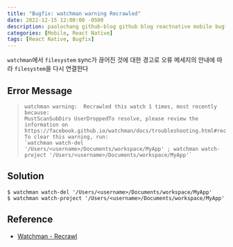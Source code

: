 ```yaml
---
title: "Bugfix: watchman warning Recrawled"
date: 2022-12-15 12:00:00 -0500
description: paolochang github-blog github blog reactnative mobile bugfix
categories: [Mobile, React Native]
tags: [React Native, Bugfix]
---
```


<style type='text/css'>
.rouge-code pre {
  overflow: auto !important;
  overflow-wrap: anywhere !important;
  white-space: pre-wrap;
}
</style>

`watchman`에서 `filesystem` sync가 끊어진 것에 대한 경고로 오류 메세지의 안내에 따라 `filesystem`을 다시 연결한다

## Error Message

> ```
> watchman warning:  Recrawled this watch 1 times, most recently because:
> MustScanSubDirs UserDroppedTo resolve, please review the information on
> https://facebook.github.io/watchman/docs/troubleshooting.html#recrawl
> To clear this warning, run:
> `watchman watch-del '/Users/<username>/Documents/workspace/MyApp' ; watchman watch-project '/Users/<username>/Documents/workspace/MyApp'`
> ```

## Solution

```
$ watchman watch-del '/Users/<username>/Documents/workspace/MyApp'
$ watchman watch-project '/Users/<username>/Documents/workspace/MyApp'
```

## Reference

- [Watchman - Recrawl](https://facebook.github.io/watchman/docs/troubleshooting.html#recrawl)
